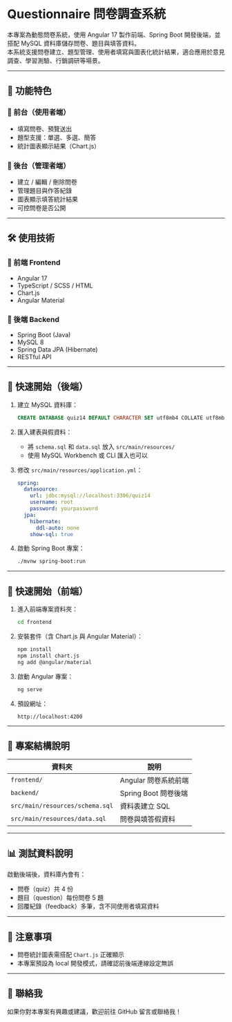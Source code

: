 # Questionnaire 問卷調查系統

本專案為動態問卷系統，使用 Angular 17 製作前端、Spring Boot 開發後端，並搭配 MySQL 資料庫儲存問卷、題目與填答資料。  
本系統支援問卷建立、題型管理、使用者填寫與圖表化統計結果，適合應用於意見調查、學習測驗、行銷調研等場景。

---

## 🧩 功能特色

### 🔹 前台（使用者端）

- 填寫問卷、預覽送出
- 題型支援：單選、多選、簡答
- 統計圖表顯示結果（Chart.js）

### 🔸 後台（管理者端）

- 建立 / 編輯 / 刪除問卷
- 管理題目與作答紀錄
- 圖表顯示填答統計結果
- 可控問卷是否公開

---

## 🛠️ 使用技術

### 🔹 前端 Frontend

- Angular 17
- TypeScript / SCSS / HTML
- Chart.js
- Angular Material

### 🔸 後端 Backend

- Spring Boot (Java)
- MySQL 8
- Spring Data JPA (Hibernate)
- RESTful API

---

## 🚀 快速開始（後端）

1. 建立 MySQL 資料庫：

   ```sql
   CREATE DATABASE quiz14 DEFAULT CHARACTER SET utf8mb4 COLLATE utf8mb4_unicode_ci;
   ```

2. 匯入建表與假資料：

   - 將 `schema.sql` 和 `data.sql` 放入 `src/main/resources/`
   - 使用 MySQL Workbench 或 CLI 匯入也可以

3. 修改 `src/main/resources/application.yml`：

   ```yaml
   spring:
     datasource:
       url: jdbc:mysql://localhost:3306/quiz14
       username: root
       password: yourpassword
     jpa:
       hibernate:
         ddl-auto: none
       show-sql: true
   ```

4. 啟動 Spring Boot 專案：

   ```bash
   ./mvnw spring-boot:run
   ```

---

## 🚀 快速開始（前端）

1. 進入前端專案資料夾：

   ```bash
   cd frontend
   ```

2. 安裝套件（含 Chart.js 與 Angular Material）：

   ```bash
   npm install
   npm install chart.js
   ng add @angular/material
   ```

3. 啟動 Angular 專案：

   ```bash
   ng serve
   ```

4. 預設網址：

   ```
   http://localhost:4200
   ```

---

## 📁 專案結構說明

| 資料夾 | 說明 |
|--------|------|
| `frontend/` | Angular 問卷系統前端 |
| `backend/`  | Spring Boot 問卷後端 |
| `src/main/resources/schema.sql` | 資料表建立 SQL |
| `src/main/resources/data.sql`   | 問卷與填答假資料 |

---

## 📊 測試資料說明

啟動後端後，資料庫內會有：

- 問卷（quiz）共 4 份
- 題目（question）每份問卷 5 題
- 回覆紀錄（feedback）多筆，含不同使用者填寫資料

---

## 📌 注意事項

- 問卷統計圖表需搭配 `Chart.js` 正確顯示
- 本專案預設為 local 開發模式，請確認前後端連線設定無誤

---

## 🙌 聯絡我

如果你對本專案有興趣或建議，歡迎前往 GitHub 留言或聯絡我！
